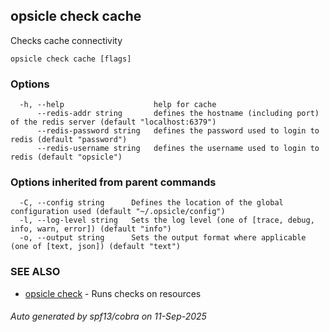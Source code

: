 ## opsicle check cache

Checks cache connectivity

```
opsicle check cache [flags]
```

### Options

```
  -h, --help                    help for cache
      --redis-addr string       defines the hostname (including port) of the redis server (default "localhost:6379")
      --redis-password string   defines the password used to login to redis (default "password")
      --redis-username string   defines the username used to login to redis (default "opsicle")
```

### Options inherited from parent commands

```
  -C, --config string      Defines the location of the global configuration used (default "~/.opsicle/config")
  -l, --log-level string   Sets the log level (one of [trace, debug, info, warn, error]) (default "info")
  -o, --output string      Sets the output format where applicable (one of [text, json]) (default "text")
```

### SEE ALSO

* [opsicle check](cli/opsicle_check.md)	 - Runs checks on resources

###### Auto generated by spf13/cobra on 11-Sep-2025
